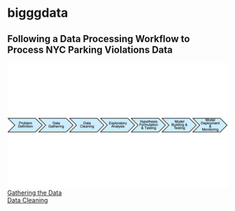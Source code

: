 # bigggdata
## Following a Data Processing Workflow to Process NYC Parking Violations Data
![image.png](workflow_diagram.png)
[Gathering the Data](loading_data.md)<br/>
[Data Cleaning](data_cleaning.md)
